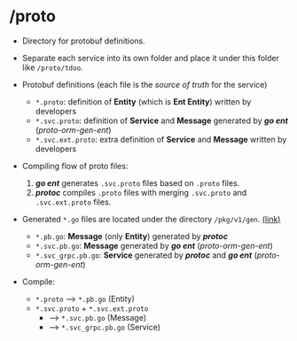 # /proto

- Directory for protobuf definitions.
- Separate each service into its own folder and place it under this folder like `/proto/tdoo`.

- Protobuf definitions (each file is the _source of truth_ for the service)
    - `*.proto`: definition of **Entity** (which is **Ent Entity**) written by developers
    - `*.svc.proto`: definition of **Service** and **Message** generated by **_go ent_** (_proto-orm-gen-ent_)
    - `*.svc.ext.proto`: extra definition of **Service** and **Message** written by developers

- Compiling flow of proto files:
    1. **_go ent_** generates `.svc.proto` files based on `.proto` files.
    2. **_protoc_** compiles `.proto` files with merging `.svc.proto` and `.svc.ext.proto` files.

- Generated `*.go` files are located under the directory `/pkg/v1/gen`. [(link)](../pkg/v1/gen)
    - `*.pb.go`: **Message** (only **Entity**) generated by **_protoc_**
    - `*.svc.pb.go`: **Message** generated by **_go ent_** (_proto-orm-gen-ent_)
    - `*.svc_grpc.pb.go`: **Service** generated by **_protoc_** and **_go ent_** (_proto-orm-gen-ent_)

- Compile:
    - `*.proto` --> `*.pb.go` (Entity)
    - `*.svc.proto` + `*.svc.ext.proto`
        - --> `*.svc.pb.go` (Message)
        - --> `*.svc_grpc.pb.go` (Service)

